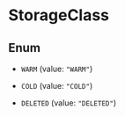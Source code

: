 

# StorageClass

## Enum


* `WARM` (value: `"WARM"`)

* `COLD` (value: `"COLD"`)

* `DELETED` (value: `"DELETED"`)



